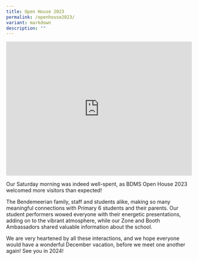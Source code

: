 ```yaml
---
title: Open House 2023
permalink: /openhouse2023/
variant: markdown
description: ""
---
```

<style>
.google-slides-container{ position: relative; width: 100%; padding-top: 72%; overflow: hidden; } .google-slides-container iframe{ position: absolute; top: 0; left: 0; width: 100%; height: 100%; }
</style>

<div class="google-slides-container">
<iframe allowfullscreen="true" height="589" width="840" frameborder="0" src="https://docs.google.com/presentation/d/e/2PACX-1vQ8PH_iTz5P8NOoJn-9HT4dND-D9NChY0MtVuWhohNfJ8Vbtmx58TClVSfW53QmSsfJInqqHq8RzcyX/embed?start=true&amp;loop=true&amp;delayms=3000"></iframe></div>

Our Saturday morning was indeed well-spent, as BDMS Open House 2023 welcomed more visitors than expected! 

The Bendemeerian family, staff and students alike, making so many meaningful connections with Primary 6 students and their parents. Our student performers wowed everyone with their energetic presentations, adding on to the vibrant atmosphere, while our Zone and Booth Ambassadors shared valuable information about the school. 

We are very heartened by all these interactions, and we hope everyone would have a wonderful December vacation, before we meet one another again! See you in 2024!